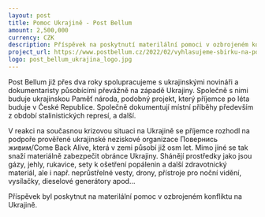 ```yaml
---
layout: post
title: Pomoc Ukrajině - Post Bellum
amount: 2,500,000
currency: CZK
description: Příspěvek na poskytnutí materilální pomoci v ozbrojeném konfliktu na Ukrajině
project_url: https://www.postbellum.cz/2022/02/vyhlasujeme-sbirku-na-pomoc-ukrajine/
logo: post_bellum_ukrajina_logo.jpg
---
```


Post Bellum již přes dva roky spolupracujeme s ukrajinskými novináři a dokumentaristy působícími převážně na západě Ukrajiny. Společně s nimi buduje ukrajinskou Paměť národa, podobný projekt, který příjemce po léta buduje v České Republice. Společně dokumentují místní příběhy především z období stalinistických represí, a další. 

V reakci na současnou krizovou situaci na Ukrajině se příjemce rozhodl na podpoře prověřené ukrajinské neziskové organizace Повернись живим/Come Back Alive, která v zemi působí již osm let. Mimo jiné se tak snaží materiálně zabezpečit obránce Ukrajiny. Shánějí prostředky jako jsou gázy, jehly, rukavice, sety k ošetření popálenin a další zdravotnický materiál, ale i např. neprůstřelné vesty, drony, přístroje pro noční vidění, vysílačky, dieselové generátory apod…


Příspěvek byl poskytnut na materilální pomoc v ozbrojeném konfliktu na Ukrajině.
